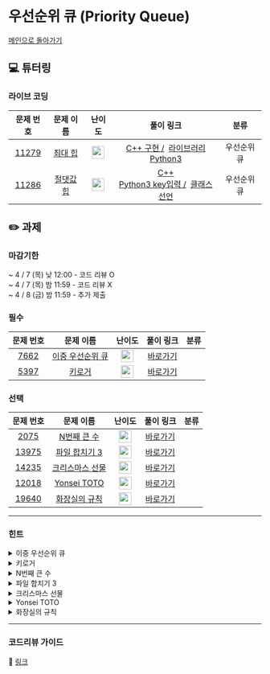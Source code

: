 # 우선순위 큐 (Priority Queue)

[메인으로 돌아가기](https://github.com/Altu-Bitu-2/Notice)

## 💻 튜터링

### 라이브 코딩

|문제 번호|문제 이름|난이도|풀이 링크|분류|
| :-----: | :-----: | :-----: | :-----: | :-----: |
|<a href="https://www.acmicpc.net/problem/11279" target="_blank">11279</a>|<a href="https://www.acmicpc.net/problem/11279" target="_blank">최대 힙</a>|<img height="25px" width="25px" src="https://static.solved.ac/tier_small/9.svg"/>|[C++ 구현 /](https://github.com/Altu-Bitu-2/Notice/blob/main/04%EC%9B%94%2001%EC%9D%BC%20-%20%EC%9A%B0%EC%84%A0%EC%88%9C%EC%9C%84%20%ED%81%90/%EB%9D%BC%EC%9D%B4%EB%B8%8C%EC%BD%94%EB%94%A9/11279_v1.cpp) &nbsp;[라이브러리](https://github.com/Altu-Bitu-2/Notice/blob/main/04%EC%9B%94%2001%EC%9D%BC%20-%20%EC%9A%B0%EC%84%A0%EC%88%9C%EC%9C%84%20%ED%81%90/%EB%9D%BC%EC%9D%B4%EB%B8%8C%EC%BD%94%EB%94%A9/11279_v2.cpp)<br/>[Python3](https://github.com/Altu-Bitu-2/Notice/blob/main/04%EC%9B%94%2001%EC%9D%BC%20-%20%EC%9A%B0%EC%84%A0%EC%88%9C%EC%9C%84%20%ED%81%90/%EB%9D%BC%EC%9D%B4%EB%B8%8C%EC%BD%94%EB%94%A9/11279.py)|우선순위 큐|
|<a href="https://www.acmicpc.net/problem/11286" target="_blank">11286</a>|<a href="https://www.acmicpc.net/problem/11286" target="_blank">절댓값 힙</a>|<img height="25px" width="25px" src="https://static.solved.ac/tier_small/10.svg"/>|[C++](https://github.com/Altu-Bitu-2/Notice/blob/main/04%EC%9B%94%2001%EC%9D%BC%20-%20%EC%9A%B0%EC%84%A0%EC%88%9C%EC%9C%84%20%ED%81%90/%EB%9D%BC%EC%9D%B4%EB%B8%8C%EC%BD%94%EB%94%A9/11286.cpp)<br/>[Python3 key입력 /](https://github.com/Altu-Bitu-2/Notice/blob/main/04%EC%9B%94%2001%EC%9D%BC%20-%20%EC%9A%B0%EC%84%A0%EC%88%9C%EC%9C%84%20%ED%81%90/%EB%9D%BC%EC%9D%B4%EB%B8%8C%EC%BD%94%EB%94%A9/11286_v1.py) &nbsp;[클래스선언](https://github.com/Altu-Bitu-2/Notice/blob/main/04%EC%9B%94%2001%EC%9D%BC%20-%20%EC%9A%B0%EC%84%A0%EC%88%9C%EC%9C%84%20%ED%81%90/%EB%9D%BC%EC%9D%B4%EB%B8%8C%EC%BD%94%EB%94%A9/11286_v2.py)|우선순위 큐|


## ✏️ 과제
### 마감기한
~ 4 / 7 (목) 낮 12:00 - 코드 리뷰 O </br>
~ 4 / 7 (목) 밤 11:59 - 코드 리뷰 X </br>
~ 4 / 8 (금) 밤 11:59 - 추가 제출 </br>

### 필수
|문제 번호|문제 이름|난이도|풀이 링크|분류|
| :-----: | :-----: | :-----: | :-----: | :-----: |
|<a href="https://www.acmicpc.net/problem/7662" target="_blank">7662</a>|<a href="https://www.acmicpc.net/problem/7662" target="_blank">이중 우선순위 큐</a>|<img height="25px" width="25px" src="https://static.solved.ac/tier_small/11.svg"/>|[바로가기]()||
|<a href="https://www.acmicpc.net/problem/5397" target="_blank">5397</a>|<a href="https://www.acmicpc.net/problem/5397" target="_blank">키로거</a>|<img height="25px" width="25px" src="https://static.solved.ac/tier_small/8.svg"/>|[바로가기]()||

### 선택

|문제 번호|문제 이름|난이도|풀이 링크|분류|
| :-----: | :-----: | :-----: | :-----: | :-----: |
|<a href="https://www.acmicpc.net/problem/2075" target="_blank">2075</a>|<a href="https://www.acmicpc.net/problem/2075" target="_blank">N번째 큰 수</a>|<img height="25px" width="25px" src="https://static.solved.ac/tier_small/11.svg"/>|[바로가기]()||
|<a href="https://www.acmicpc.net/problem/13975" target="_blank">13975</a>|<a href="https://www.acmicpc.net/problem/13975" target="_blank">파일 합치기 3</a>|<img height="25px" width="25px" src="https://static.solved.ac/tier_small/12.svg"/>|[바로가기]()||
|<a href="https://www.acmicpc.net/problem/14235" target="_blank">14235</a>|<a href="https://www.acmicpc.net/problem/14235" target="_blank">크리스마스 선물</a>|<img height="25px" width="25px" src="https://static.solved.ac/tier_small/8.svg"/>|[바로가기]()||
|<a href="https://www.acmicpc.net/problem/12018" target="_blank">12018</a>|<a href="https://www.acmicpc.net/problem/12018" target="_blank">Yonsei TOTO</a>|<img height="25px" width="25px" src="https://static.solved.ac/tier_small/8.svg"/>|[바로가기]()||
|<a href="https://www.acmicpc.net/problem/19640" target="_blank">19640</a>|<a href="https://www.acmicpc.net/problem/19640" target="_blank">화장실의 규칙</a>|<img height="25px" width="25px" src="https://static.solved.ac/tier_small/11.svg"/>|[바로가기]()||

---

### 힌트

<details>
<summary>이중 우선순위 큐</summary>
<div markdown="1">
&nbsp;&nbsp;&nbsp;&nbsp;최대 힙과 최소 힙이 둘 다 필요할 것 같아요. 근데 한쪽에서 삭제된 데이터를 다른쪽에 반영하려면 어떻게 해야할까요? '어떤' 데이터가 삭제됐는지 저장할 방법은 없을까요?
</div>
</details>

<details>
<summary>키로거</summary>
<div markdown="1">
&nbsp;&nbsp;&nbsp;&nbsp;뒤에서만 연산할 수 있는 것이 아닌, 중간 위치에서 삽입과 삭제가 자유로운 자료구조를 사용하면 좋을 것 같아요. 직접 구현한다면 중간에 삽입, 삭제 시 기존 값들을 미리 이동 시키는것이 중요하겠네요!
</div>
</details>

<details>
<summary>N번째 큰 수</summary>
<div markdown="1">
&nbsp;&nbsp;&nbsp;&nbsp;모든 수를 저장하기에는 메모리가 부족해요! 입력을 받으면서, 저장할 필요가 있는 수만 저장해야겠네요.
</div>
</details>

<details>
<summary>파일 합치기 3</summary>
<div markdown="1">
&nbsp;&nbsp;&nbsp;&nbsp;최종 비용을 줄이기 위해서는 어떤 파일부터 합쳐야 할까요?
</div>
</details>

<details>
<summary>크리스마스 선물</summary>
<div markdown="1">
&nbsp;&nbsp;&nbsp;&nbsp;선물이 없으면 줄 수 없어요!
</div>
</details>

<details>
<summary>Yonsei TOTO</summary>
<div markdown="1">
&nbsp;&nbsp;&nbsp;&nbsp;수강 신청에 성공하려면 최소한 l번째로 마일리지를 많이 넣은 사람보다는 마일리지를 더 넣어야겠죠? 만약 수강 인원이 미달이면 어떻게 될까요?
</div>
</details>

<details>
<summary>화장실의 규칙</summary>
<div markdown="1">
&nbsp;&nbsp;&nbsp;&nbsp; 우선 m개의 줄을 만들고, 각 줄의 선두끼리 우선순위를 따져야겠네요! 데카가 언제 화장실을 쓰는지 알기 위해서는 화장실에 온 순서도 기록해야 해요!
</div>
</details>


---

### 코드리뷰 가이드

🔗 [링크]()

